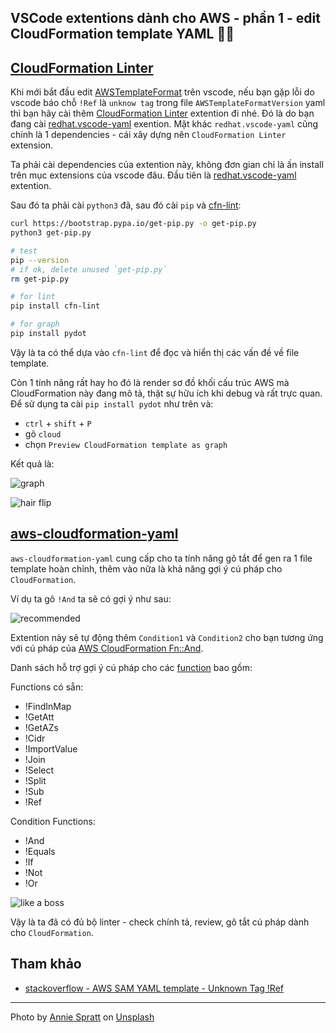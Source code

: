 ## VSCode extentions dành cho AWS - phần 1 - edit CloudFormation template YAML 🧘‍♀️

## [CloudFormation Linter](https://marketplace.visualstudio.com/items?itemName=kddejong.vscode-cfn-lint)

Khi mới bắt đầu edit [AWSTemplateFormat](https://docs.aws.amazon.com/AWSCloudFormation/latest/UserGuide/template-formats.html) trên vscode, nếu bạn gặp lỗi do vscode báo chỗ `!Ref` là `unknow tag` trong file `AWSTemplateFormatVersion` yaml thì bạn hãy cài thêm [CloudFormation Linter](https://marketplace.visualstudio.com/items?itemName=kddejong.vscode-cfn-lint) extention đi nhé.
Đó là do bạn đang cài [redhat.vscode-yaml](https://marketplace.visualstudio.com/items?itemName=redhat.vscode-yaml) exention.
Mặt khác `redhat.vscode-yaml` cũng chính là 1 dependencies - cái xây dựng nên `CloudFormation Linter` extension.

Ta phải cài dependencies của extention này, không đơn gian chỉ là ấn install trên mục extensions của vscode đâu. Đầu tiên là [redhat.vscode-yaml](https://marketplace.visualstudio.com/items?itemName=redhat.vscode-yaml) extention.

Sau đó ta phải cài `python3` đã, sau đó cài `pip` và [cfn-lint](https://github.com/aws-cloudformation/cfn-lint):

```sh
curl https://bootstrap.pypa.io/get-pip.py -o get-pip.py
python3 get-pip.py

# test
pip --version
# if ok, delete unused `get-pip.py`
rm get-pip.py

# for lint
pip install cfn-lint

# for graph
pip install pydot
```

Vậy là ta có thể dựa vào `cfn-lint` để đọc và hiển thị các vấn đề về file template.

Còn 1 tính năng rất hay ho đó là render sơ đồ khối cấu trúc AWS mà CloudFormation này đang mô tả, thật sự hữu ích khi debug và rất trực quan. Để sử dụng ta cài `pip install pydot` như trên và:

- `ctrl` + `shift` + `P`
- gõ `cloud`
- chọn `Preview CloudFormation template as graph`

Kết quả là:

![graph](https://raw.githubusercontent.com/aws-cloudformation/cfn-lint-visual-studio-code/072292a6b4c0f8263a2204c07953692cfe25dee5/images/features.png)

![hair flip](https://media.giphy.com/media/8gUuSM6DgGLtYIBsOK/giphy.gif)

## [aws-cloudformation-yaml](https://marketplace.visualstudio.com/items?itemName=DanielThielking.aws-cloudformation-yaml)

`aws-cloudformation-yaml` cung cấp cho ta tính năng gõ tắt để gen ra 1 file template hoàn chỉnh, thêm vào nữa là khả năng gợi ý cú pháp cho `CloudFormation`.

Ví dụ ta gõ `!And` ta sẽ có gợi ý như sau:

![recommended](https://cdn.hashnode.com/res/hashnode/image/upload/v1631381538153/6lLMfrazg.png)

Extention này sẽ tự động thêm `Condition1` và `Condition2` cho bạn tương ứng với cú pháp của [AWS CloudFormation Fn::And](https://docs.aws.amazon.com/AWSCloudFormation/latest/UserGuide/intrinsic-function-reference-conditions.html#intrinsic-function-reference-conditions-and).

Danh sách hỗ trợ gợi ý cú pháp cho các [function](https://docs.aws.amazon.com/AWSCloudFormation/latest/UserGuide/intrinsic-function-reference.html) bao gồm:

Functions có sẵn:

- !FindInMap
- !GetAtt
- !GetAZs
- !Cidr
- !ImportValue
- !Join
- !Select
- !Split
- !Sub
- !Ref

Condition Functions:

- !And
- !Equals
- !If
- !Not
- !Or

![like a boss](https://media.giphy.com/media/4QFAH0qZ0LQnIwVYKT/giphy.gif)

Vậy là ta đã có đủ bộ linter - check chính tả, review, gõ tắt cú pháp dành cho `CloudFormation`. 

## Tham khảo

- [stackoverflow - AWS SAM YAML template - Unknown Tag !Ref](https://stackoverflow.com/questions/53470329/aws-sam-yaml-template-unknown-tag-ref)

---

Photo by <a href="https://unsplash.com/@anniespratt?utm_source=unsplash&utm_medium=referral&utm_content=creditCopyText">Annie Spratt</a> on <a href="https://unsplash.com/s/photos/draw?utm_source=unsplash&utm_medium=referral&utm_content=creditCopyText">Unsplash</a>

